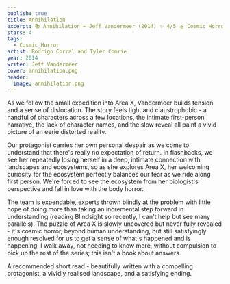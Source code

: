```yaml
---
publish: true
title: Annihilation
excerpt: 📚 Annihilation ✒️ Jeff Vandermeer (2014) ✨ 4/5 🛸 Cosmic Horror 🖌️ Rodrigo Corral and Tyler Comrie
stars: 4
tags:
  - Cosmic_Horror
artist: Rodrigo Corral and Tyler Comrie
year: 2014
writer: Jeff Vandermeer
cover: annihilation.png
header:
  image: annihilation.png
---
```

As we follow the small expedition into Area X, Vandermeer builds tension and a sense of dislocation. The story feels tight and claustrophobic - a handful of characters across a few locations, the intimate first-person narrative, the lack of character names, and the slow reveal all paint a vivid picture of an eerie distorted reality.  
  
Our protagonist carries her own personal despair as we come to understand that there's really no expectation of return. In flashbacks, we see her repeatedly losing herself in a deep, intimate connection with landscapes and ecosystems, so as she explores Area X, her welcoming curiosity for the ecosystem perfectly balances our fear as we ride along first person. We're forced to see the ecosystem from her biologist's perspective and fall in love with the body horror.  
  
The team is expendable, experts thrown blindly at the problem with little hope of doing more than taking an incremental step forward in understanding (reading Blindsight so recently, I can't help but see many parallels). The puzzle of Area X is slowly uncovered but never fully revealed - it's cosmic horror, beyond human understanding, but still satisfyingly enough resolved for us to get a sense of what's happened and is happening. I walk away, not needing to know more, without compulsion to pick up the rest of the series; this isn't a book about answers.  
  
A recommended short read - beautifully written with a compelling protagonist, a vividly realised landscape, and a satisfying ending.